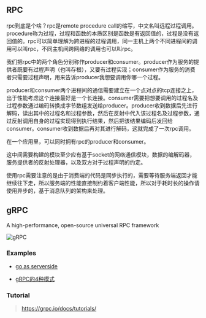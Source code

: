 RPC
---
rpc到底是个啥？rpc是remote procedure call的缩写，中文名叫远程过程调用。procedure称为过程，过程和函数的本质区别是函数是有返回值的，过程是没有返回值的。rpc可以简单理解为跨进程的过程调用，同一主机上两个不同进程间的调用可以叫rpc，不同主机间跨网络的调用也可以叫rpc。

我们把rpc中的两个角色分别称作producer和consumer。producer作为服务的提供者既要有过程声明（也叫存根），又要有过程实现；consumer作为服务的消费者只需要过程声明，用来告诉producer我想要调用你哪一个过程。

producer和consumer两个进程间的通信需要建立在一个点对点的tcp连接之上，出于性能考虑这个连接最好是一个长连接。consumer需要把想要调用的过程名及过程参数通过编码转换成字节数组发送给producer。producer收到数据后先进行解码，读出其中的过程名和过程参数，然后在反射中代入该过程名及过程参数，通过反射调用自身的过程实现得到执行结果，然后把该结果编码后发回给consumer。consumer收到数据后再对其进行解码，这就完成了一次rpc调用。

在一个应用里，可以同时拥有rpc的producer和consumer。

这中间需要构建的模块至少应有基于socket的网络通信模块，数据的编解码器，服务提供者的反射处理器，以及双方对于过程声明的约定。

使用rpc需要注意的是由于消费端的代码是同步执行的，需要等待服务端返回才能继续往下走，所以服务端的性能直接制约着客户端性能，所以对于耗时长的操作请使用异步的，基于消息队列的架构来处理。

gRPC
---
A high-performance, open-source universal RPC framework

![gRPC](https://grpc.io/img/landing-2.svg)

### Examples

- [go as serverside](go-as-serverside/readme.md)

- [gRPC的4种模式](https://github.com/guobinqiu/grpc-f4)

### Tutorial

> https://grpc.io/docs/tutorials/

